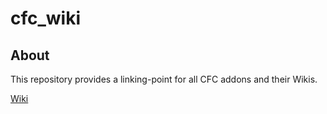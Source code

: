 # cfc_wiki

## About
This repository provides a linking-point for all CFC addons and their Wikis.

[Wiki](https://github.com/CFC-Servers/cfc_wiki/wiki)
